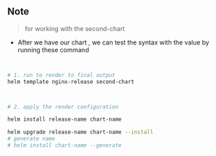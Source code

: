 ## Note 
> for working with the second-chart 



* After we have our chart , we can test the syntax with the value by running these command 

```bash 


# 1. run to render to final output 
helm template nginx-release second-chart 



# 2. apply the render configuration 

helm install release-name chart-name 

helm upgrade release-name chart-name --install 
# generate name 
# helm install chart-name --generate
```